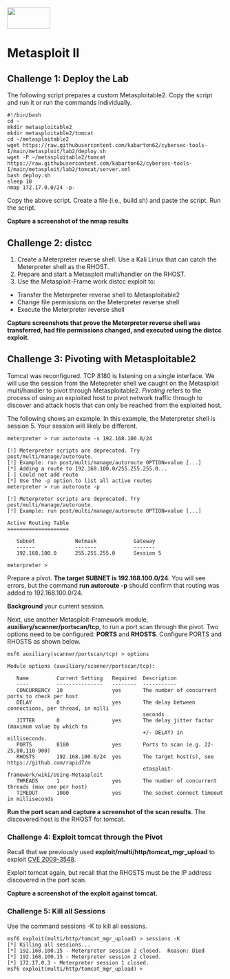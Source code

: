 # <img src="https://www.tamusa.edu/brandguide/jpeglogos/tamusa_final_logo_bw1.jpg" width="100" height="50"> 
# Metasploit II

## Challenge 1: Deploy the Lab
The following script prepares a custom Metasploitable2. Copy the script and run it or run the commands individually.
```
#!/bin/bash
cd ~
mkdir metasploitable2
mkdir metasploitable2/tomcat
cd ~/metasploitable2
wget https://raw.githubusercontent.com/kabarton62/cybersec-tools-I/main/metasploit/lab2/deploy.sh
wget -P ~/metasploitable2/tomcat https://raw.githubusercontent.com/kabarton62/cybersec-tools-I/main/metasploit/lab2/tomcat/server.xml
bash deploy.sh
sleep 10
nmap 172.17.0.0/24 -p-
```
Copy the above script. Create a file (i.e., build.sh) and paste the script. Run the script.

**Capture a screenshot of the nmap results**

## Challenge 2: distcc
1. Create a Meterpreter reverse shell. Use a Kali Linux that can catch the Meterpreter shell as the RHOST.
2. Prepare and start a Metasploit multi/handler on the RHOST.
3. Use the Metasploit-Frame work distcc exploit to:
- Transfer the Meterpreter reverse shell to Metasploitable2
- Change file permissions on the Meterpreter reverse shell
- Execute the Meterpreter reverse shell

**Capture screenshots that prove the Meterpreter reverse shell was transferred, had file permissions changed, and executed using the distcc exploit.**

## Challenge 3: Pivoting with Metasploitable2
Tomcat was reconfigured. TCP 8180 is listening on a single interface. We will use the session from the Metepreter shell we caught on the Metasploit multi/handler to pivot through Metasploitable2. _Pivoting_ refers to the process of using an exploited host to pivot network traffic through to discover and attack hosts that can only be reached from the exploited host.

The following shows an example. In this example, the Meterpreter shell is session 5. Your session will likely be different.
```
meterpreter > run autoroute -s 192.168.100.0/24

[!] Meterpreter scripts are deprecated. Try post/multi/manage/autoroute.
[!] Example: run post/multi/manage/autoroute OPTION=value [...]
[*] Adding a route to 192.168.100.0/255.255.255.0...
[-] Could not add route
[*] Use the -p option to list all active routes
meterpreter > run autoroute -p

[!] Meterpreter scripts are deprecated. Try post/multi/manage/autoroute.
[!] Example: run post/multi/manage/autoroute OPTION=value [...]

Active Routing Table
====================

   Subnet             Netmask            Gateway
   ------             -------            -------
   192.168.100.0      255.255.255.0      Session 5

meterpreter > 
```

Prepare a pivot. **The target SUBNET is 192.168.100.0/24.** You will see errors, but the command **run autoroute -p** should confirm that routing was added to 192.168.100.0/24.

**Background** your current session.

Next, use another Metasploit-Framework module, **auxiliary/scanner/portscan/tcp**, to run a port scan through the pivot. Two options need to be configured: **PORTS** and **RHOSTS**. Configure PORTS and RHOSTS as shown below.

```
msf6 auxiliary(scanner/portscan/tcp) > options

Module options (auxiliary/scanner/portscan/tcp):

   Name         Current Setting   Required  Description
   ----         ---------------   --------  -----------
   CONCURRENCY  10                yes       The number of concurrent ports to check per host
   DELAY        0                 yes       The delay between connections, per thread, in milli
                                            seconds
   JITTER       0                 yes       The delay jitter factor (maximum value by which to
                                            +/- DELAY) in milliseconds.
   PORTS        8180              yes       Ports to scan (e.g. 22-25,80,110-900)
   RHOSTS       192.168.100.0/24  yes       The target host(s), see https://github.com/rapid7/m
                                            etasploit-framework/wiki/Using-Metasploit
   THREADS      1                 yes       The number of concurrent threads (max one per host)
   TIMEOUT      1000              yes       The socket connect timeout in milliseconds
   ```
   **Run the port scan and capture a screenshot of the scan results**. The discovered host is the RHOST for tomcat.

### Challenge 4: Exploit tomcat through the Pivot
Recall that we previously used **exploit/multi/http/tomcat_mgr_upload** to exploit [CVE 2009-3548](https://nvd.nist.gov/vuln/detail/CVE-2009-3548). 

Exploit tomcat again, but recall that the RHOSTS must be the IP address discovered in the port scan.

**Capture a screenshot of the exploit against tomcat.**

### Challenge 5: Kill all Sessions
Use the command sessions -K to kill all sessions.

```
msf6 exploit(multi/http/tomcat_mgr_upload) > sessions -K
[*] Killing all sessions...
[*] 192.168.100.15 - Meterpreter session 2 closed.  Reason: Died
[*] 192.168.100.15 - Meterpreter session 2 closed.
[*] 172.17.0.3 - Meterpreter session 1 closed.
msf6 exploit(multi/http/tomcat_mgr_upload) > 
```
